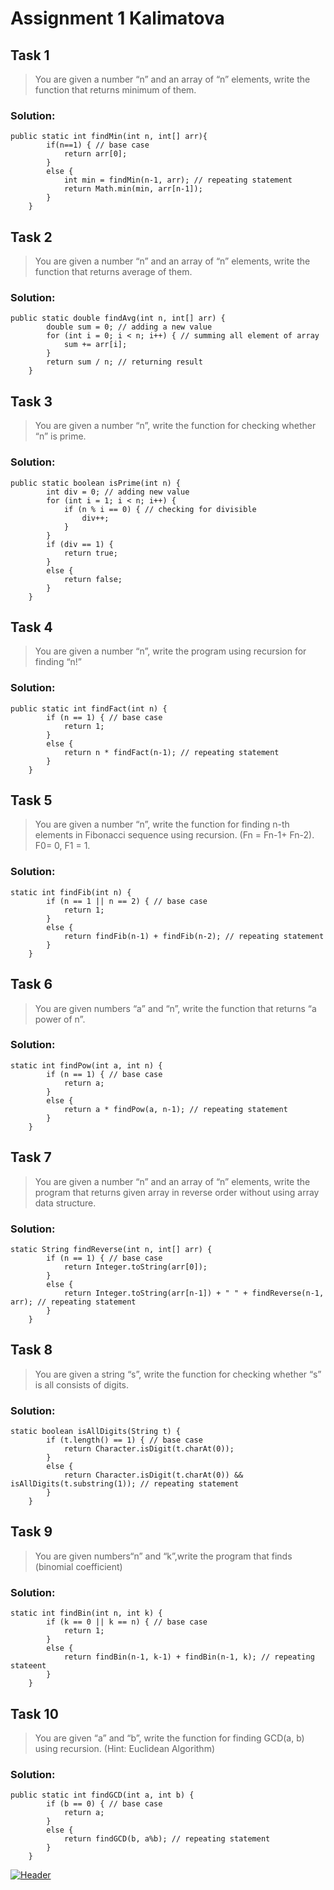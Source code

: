 # Assignment 1 Kalimatova

## Task 1
> You are given a number “n” and an array of “n” elements, write the function that returns minimum of them.
### Solution:
```
public static int findMin(int n, int[] arr){
        if(n==1) { // base case
            return arr[0];
        }
        else {
            int min = findMin(n-1, arr); // repeating statement
            return Math.min(min, arr[n-1]);
        }
    }
```

## Task 2
> You are given a number “n” and an array of “n” elements, write the function that returns average of them. 
### Solution:
```
public static double findAvg(int n, int[] arr) {
        double sum = 0; // adding a new value
        for (int i = 0; i < n; i++) { // summing all element of array
            sum += arr[i];
        }
        return sum / n; // returning result
    }
```

## Task 3
> You are given a number “n”, write the function for checking whether “n” is prime.
### Solution:
```
public static boolean isPrime(int n) {
        int div = 0; // adding new value
        for (int i = 1; i < n; i++) {
            if (n % i == 0) { // checking for divisible
                div++;
            }
        }
        if (div == 1) {
            return true;
        }
        else {
            return false;
        }
    }
```

## Task 4
> You are given a number “n”, write the program using recursion for finding “n!” 
### Solution:
```
public static int findFact(int n) {
        if (n == 1) { // base case
            return 1;
        }
        else {
            return n * findFact(n-1); // repeating statement
        }
    }
```

## Task 5
> You are given a number “n”, write the function for finding n-th elements in Fibonacci sequence using recursion. (Fn = Fn-1+ Fn-2). F0= 0, F1 = 1.
### Solution:
```
static int findFib(int n) {
        if (n == 1 || n == 2) { // base case
            return 1;
        }
        else {
            return findFib(n-1) + findFib(n-2); // repeating statement
        }
    }
```

## Task 6
> You are given numbers “a” and “n”, write the function that returns “a power of n”. 
### Solution:
```
static int findPow(int a, int n) {
        if (n == 1) { // base case
            return a;
        }
        else {
            return a * findPow(a, n-1); // repeating statement
        }
    }
```

## Task 7
> You are given a number “n” and an array of “n” elements, write the program that returns given array in reverse order without using array data structure.
### Solution:
```
static String findReverse(int n, int[] arr) {
        if (n == 1) { // base case
            return Integer.toString(arr[0]);
        }
        else {
            return Integer.toString(arr[n-1]) + " " + findReverse(n-1, arr); // repeating statement
        }
    }
```

## Task 8
> You are given a string “s”, write the function for checking whether “s” is all consists of digits. 
### Solution:
```
static boolean isAllDigits(String t) {
        if (t.length() == 1) { // base case
            return Character.isDigit(t.charAt(0));
        }
        else {
            return Character.isDigit(t.charAt(0)) && isAllDigits(t.substring(1)); // repeating statement
        }
    }
```

## Task 9
> You are given numbers“n” and “k”,write the program that finds (binomial coefficient)
### Solution:
```
static int findBin(int n, int k) {
        if (k == 0 || k == n) { // base case
            return 1;
        }
        else {
            return findBin(n-1, k-1) + findBin(n-1, k); // repeating stateent
        }
    }
```

## Task 10
> You are given “a” and “b”, write the function for finding GCD(a, b) using recursion. (Hint: Euclidean Algorithm)
### Solution:
```
public static int findGCD(int a, int b) {
        if (b == 0) { // base case
            return a;
        }
        else {
            return findGCD(b, a%b); // repeating statement
        }
    }
```

[![Header](https://vincentdnl.com/static/d39b503cebf83760d389b29b8c66d03b/6a068/semicolon2.jpg "Header")](https://www.instagram.com/oddaishaa)
